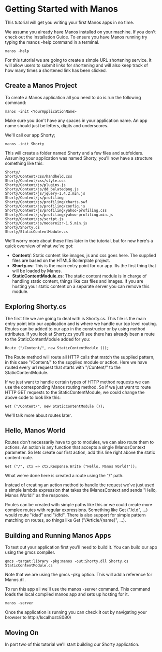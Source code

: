 Getting Started with Manos
==========================

This tutorial will get you writing your first Manos apps in no time.

We assume you already have Manos installed on your machine.  If you don't check out
the Installation Guide. To ensure you have Manos running try typing the manos -help
command in a terminal.

    manos -help

For this tutorial we are going to create a simple URL shortening service. It will allow
users to submit links for shortening and will also keep track of how many times a shortened
link has been clicked.


Create a Manos Project
-------------------------------

To create a Manos application all you need to do is run the following command:

    manos -init <YourApplicationName>

Make sure you don't have any spaces in your application name. An app name should just be letters,
digits and underscores. 

We'll call our app Shorty;

    manos -init Shorty

This will create a folder named Shorty and a few files and subfolders. Assuming
your application was named Shorty, you'll now have a structure something like this:


    Shorty/
    Shorty/Content/css/handheld.css
    Shorty/Content/css/style.css
    Shorty/Content/js/plugins.js
    Shorty/Content/js/dd_belatedpng.js
    Shorty/Content/js/jquery-1.4.2.min.js
    Shorty/Content/js/profiling
    Shorty/Content/js/profiling/charts.swf
    Shorty/Content/js/profiling/config.js
    Shorty/Content/js/profiling/yahoo-profiling.css
    Shorty/Content/js/profiling/yahoo-profiling.min.js
    Shorty/Content/js/script.js
    Shorty/Content/js/modernizr-1.5.min.js
    Shorty/Shorty.cs
    Shorty/StaticContentModule.cs


We'll worry more about these files later in the tutorial, but for now here's a
quick overview of what we've got:

 *    **Content/**: Static content like images, js and css goes here.  The supplied files are based on the HTML5 Boilerplate project.
 *    **Shorty.cs**: This is the main entry point for our app.  Its the first thing that will be loaded by Manos.
 *    **StaticContentModule.cs**: The static content module is in charge of handling static content, things like css files and images.
If you are hosting your static content on a separate server you can remove this module.


Exploring Shorty.cs
--------------------------

The first file we are going to deal with is Shorty.cs.  This file is the main entry point into our application and is where we
handle our top level routing. Routes can be added to our app in the constructor or by using method attributes.  If you look at Shorty.cs
you'll see there has already been a route to the StaticContentModule added for you:

    Route ("/Content/", new StaticContentModule ());

The Route method will route all HTTP calls that match the supplied pattern, in this case "/Content/" to the supplied module or action. Here we
have routed every url request that starts with "/Content/" to the StaticContentModule.

If we just want to handle certain types of HTTP method requests we can use the corresponding Manos routing method. So if we just want to route
HTTP GET requests to the StaticContentModule, we could change the above code to look like this:

    Get ("/Content/", new StaticContentModule ());

We'll talk more about routes later.


Hello, Manos World
------------------

Routes don't necessarily have to go to modules, we can also route them to actions.  An action is any function that accepts a single IManosContext
parameter.  So lets create our first action, add this line right above the static content route.

    Get ("/", ctx => ctx.Response.Write ("Hello, Manos World!"));

What we've done here is created a route using the "/" path.

Instead of creating an action method to handle the request we've just used a simple lambda expression that takes the IManosContext and sends
"Hello, Manos World!" as the response.

Routes can be created with simple paths like this or we could create more complex
routes with regular expressions. Something like Get ("/d.d", ...) would route "/dad" and "/dfd". There is also support for simple pattern matching
on routes, so things like Get ("/Article/{name}", ...).

Building and Running Manos Apps
-------------------------------

To test out your application first you'll need to build it. You can build our app using the gmcs compiler.

    gmcs -target:library -pkg:manos -out:Shorty.dll Shorty.cs StaticContentModule.cs

Note that we are using the gmcs -pkg option. This will add a reference for Manos.dll.

To run this app all we'll use the manos -server command. This command loads the local compiled manos app
and sets up hosting for it.

    manos -server

Once the application is running you can check it out by navigating your browser to http://localhost:8080/


Moving On
---------

In part two of this tutorial we'll start building our Shorty application.




